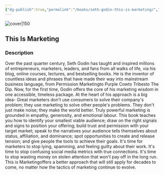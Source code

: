 ```yaml
---
{"dg-publish":true,"permalink":"/books/seth-godin-this-is-marketing/","title":"\"This Is Marketing\"","tags":["non-fiction","marketing","business","work"]}
---
```




![cover|150](http://books.google.com/books/content?id=-AiFtwEACAAJ&printsec=frontcover&img=1&zoom=1&source=gbs_api)

## This Is Marketing

### Description

Over the past quarter century, Seth Godin has taught and inspired millions of entrepreneurs, marketers, leaders, and fans from all walks of life, via his blog, online courses, lectures, and bestselling books. He is the inventor of countless ideas and phrases that have made their way into mainstream business language, from Permission Marketingto Purple Cowto Tribesto The Dip. Now, for the first time, Godin offers the core of his marketing wisdom in one accessible, timeless package. At the heart of his approach is a big idea- Great marketers don't use consumers to solve their company's problem; they use marketing to solve other people's problems. They don't just make noise; they make the world better. Truly powerful marketing is grounded in empathy, generosity, and emotional labour. This book teaches you how to identify your smallest viable audience; draw on the right signals and signs to position your offering; build trust and permission with your target market; speak to the narratives your audience tells themselves about status, affiliation, and dominance; spot opportunities to create and release tension; and give people the tools to achieve their goals. It's time for marketers to stop lying, spamming, and feeling guilty about their work. It's time to stop confusing social media metrics with true connections. It's time to stop wasting money on stolen attention that won't pay off in the long run. This is Marketingoffers a better approach that will still apply for decades to come, no matter how the tactics of marketing continue to evolve.
```